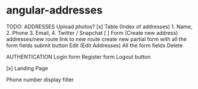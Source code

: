 # angular-addresses

TODO:
ADDRESSES
    Upload photos?
[x] Table (Index of addresses)
        1. Name,
        2. Phone
        3. Email,
        4. Twitter / Snapchat
[ ]    Form (Create new address)
    addresses/new route
    link to new route
    create new partial
        form with all the form fields
        submit button
    Edit (Edit Addresses)
        All the form fields
    Delete

AUTHENTICATION
    Login form
    Register form
    Logout button

[x] Landing Page

Phone number display filter
